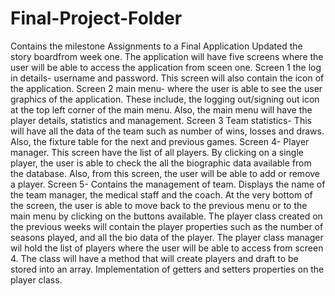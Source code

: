 # Final-Project-Folder
Contains the milestone Assignments to a Final Application
Updated the story boardfrom week one. The application will have five screens where the user will be able to access the application from sceen one. Screen 1 the log in details- username and password. This screen will also contain the icon of the application.
Screen 2 main menu- where the user is able to see the user graphics of the application. These include, the logging out/signing out icon at the top left corner of the main menu. Also, the main menu will have the player details, statistics and management.
Screen 3 Team  statistics- This will have all the data of the team such as number of wins, losses and draws. Also, the fixture table for the next and previous games.
Screen 4- Player manager. This screen have the list of all players. By clicking on a single player, the user is able to check the all the biographic data available from the database. Also, from this screen, the user will be able to add or remove a player.
Screen 5- Contains the management of team. Displays the name of the team manager, the medical staff and the coach.
At the very bottom of the screen, the user is able to move back to the previous menu or to the main menu by clicking on the buttons available.
The player class created on the previous weeks will contain the player properties such as the number of seasons played, and all the bio data of the player.
The player class manager wil hold the list of players where the user will be able to access from  screen 4. The class will have a method that will create players and draft to be stored into an array.
Implementation of getters and setters properties on the player class.
